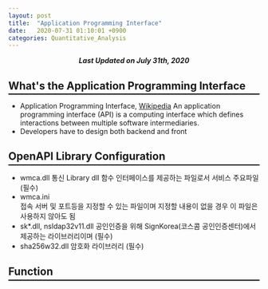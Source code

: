 ```yaml
---
layout: post
title:  "Application Programming Interface"
date:   2020-07-31 01:10:01 +0900
categories: Quantitative_Analysis
---
```


<div style="text-align: center"><i><b>Last Updated on July 31th, 2020</b></i></div>

## What's the Application Programming Interface
<hr style="height: 2px; border:none; margin-top: -1em; margin-bottom:0.5em; padding: 0; background:black">

* Application Programming Interface, [Wikipedia](https://en.wikipedia.org/wiki/Application_programming_interface)
An application programming interface (API) is a computing interface which defines interactions between multiple software intermediaries.
* Developers have to design both backend and front

## OpenAPI Library Configuration
<hr style="height: 2px; border:none; margin-top: -1em; margin-bottom:0.5em; padding: 0; background:black">

* wmca.dll
   통신 Library dll 함수 인터페이스를 제공하는 파일로서 서비스 주요파일 (필수)
* wmca.ini   
    접속 서버 및 포트등을 지정할 수 있는 파일이며 지정할 내용이 없을 경우 이 파일은 사용하지 않아도 됨
* sk*.dll, nsldap32v11.dll
    공인인증을 위해 SignKorea(코스콤 공인인증센터)에서 제공하는 라이브러리이며 (필수)
* sha256w32.dll	암호화 라이브러리 (필수)

## Function
<hr style="height: 2px; border:none; margin-top: -1em; margin-bottom:0.5em; padding: 0; background:black">